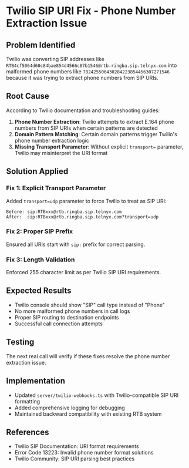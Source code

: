 # Twilio SIP URI Fix - Phone Number Extraction Issue

## Problem Identified
Twilio was converting SIP addresses like `RTB4cf5064d60c84bae854d4566c87b1546@rtb.ringba.sip.telnyx.com` into malformed phone numbers like `782425506430284223854456307271546` because it was trying to extract phone numbers from SIP URIs.

## Root Cause
According to Twilio documentation and troubleshooting guides:
1. **Phone Number Extraction**: Twilio attempts to extract E.164 phone numbers from SIP URIs when certain patterns are detected
2. **Domain Pattern Matching**: Certain domain patterns trigger Twilio's phone number extraction logic
3. **Missing Transport Parameter**: Without explicit `transport=` parameter, Twilio may misinterpret the URI format

## Solution Applied

### Fix 1: Explicit Transport Parameter
Added `transport=udp` parameter to force Twilio to treat as SIP URI:
```
Before: sip:RTBxxx@rtb.ringba.sip.telnyx.com
After:  sip:RTBxxx@rtb.ringba.sip.telnyx.com?transport=udp
```

### Fix 2: Proper SIP Prefix
Ensured all URIs start with `sip:` prefix for correct parsing.

### Fix 3: Length Validation
Enforced 255 character limit as per Twilio SIP URI requirements.

## Expected Results
- Twilio console should show "SIP" call type instead of "Phone"
- No more malformed phone numbers in call logs
- Proper SIP routing to destination endpoints
- Successful call connection attempts

## Testing
The next real call will verify if these fixes resolve the phone number extraction issue.

## Implementation
- Updated `server/twilio-webhooks.ts` with Twilio-compatible SIP URI formatting
- Added comprehensive logging for debugging
- Maintained backward compatibility with existing RTB system

## References
- Twilio SIP Documentation: URI format requirements
- Error Code 13223: Invalid phone number format solutions
- Twilio Community: SIP URI parsing best practices